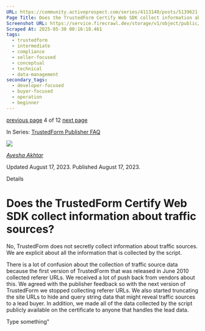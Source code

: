 ```yaml
---
URL: https://community.activeprospect.com/series/4113140/posts/5139621-does-the-trustedform-certify-web-sdk-collect-information-about-traffic-sources
Page Title: Does the TrustedForm Certify Web SDK collect information about traffic sources?
Screenshot URL: https://service.firecrawl.dev/storage/v1/object/public/media/screenshot-4a930914-c8be-4995-bc73-7a4cc409fe38.png
Scraped At: 2025-05-30 00:16:18.461
tags:
  - trustedform
  - intermediate
  - compliance
  - seller-focused
  - conceptual
  - technical
  - data-management
secondary_tags:
  - developer-focused
  - buyer-focused
  - operation
  - beginner
---
```


[previous page](https://community.activeprospect.com/series/4113140/posts/5139617-what-information-does-trustedform-make-available-to-lead-buyers) 4 of 12 [next page](https://community.activeprospect.com/series/4113140/posts/5139632-how-do-i-know-what-data-is-being-collected-by-the-trustedform-certify-web-sdk-s)

In Series: [TrustedForm Publisher FAQ](https://community.activeprospect.com/series/4113140-trustedform-publisher-faq)

[![](https://content2.bloomfire.com/avatars/users/1966401/thumb/thumbnail.png?f=1692038964&Expires=1748567753&Signature=hddZYFyGRQgE7SBeEGNpNXcVcLMZ1vBHhzr9AolchZD81CnDicaKX6nkt49I2GnI9ePdmCmj~tLqis2R8GdlqM-bLItWWIsdm31DW~CCR2ey7vlIYHg4HYHW8SCUhVKP7UYlXrvdRP1~qgrxVCtJHJbOj2DXF53kdQoK0LaL2eU5lFw3OwVyjDYfkjGyPtD3gbdeBxJflpcqCJSGqKXGRAYw3WVE7JjyPRU6IAr7fF6nf52gQOv9Xfatut~leHtyHQ6rF6dRz1NUVssavT2ndzsg66DOFcNdYEk9zpPezMVUCQoEn4ml~RM6wb-TViTtxlZlP8trcbAAo9Ju9L0JZg__&Key-Pair-Id=APKAIDFCFZ2UHE5LPIUA)](https://community.activeprospect.com/memberships/9624817-ayesha-akhtar)

[_Ayesha Akhtar_](https://community.activeprospect.com/memberships/9624817-ayesha-akhtar)

Updated August 17, 2023. Published August 17, 2023.

Details

# Does the TrustedForm Certify Web SDK collect information about traffic sources?

No, TrustedForm does not secretly collect information about traffic sources. We are explicit about all the information that is collected by the script.

There is a lot of confusion about the collection of traffic source data because the first version of TrustedForm that was released in June 2010 collected referer URLs. We received a lot of push back from vendors about this. We agreed with the publisher feedback so with the next version of TrustedForm we stopped collecting referer URLs. We also started truncating the site URLs to hide and query string data that might reveal traffic sources to a lead buyer. In addition, we made all of the data collected by the script publicly available on the certificate to anyone that handles the lead data.

Type something"

